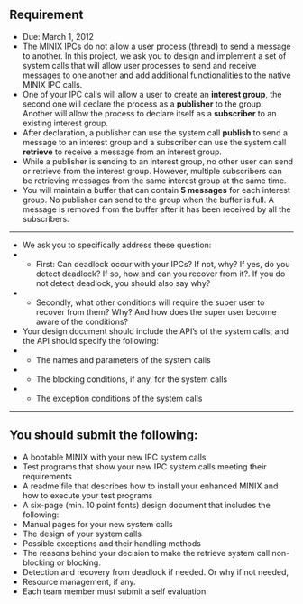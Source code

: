 ## Requirement ##
* Due: March 1, 2012
* The MINIX IPCs do not allow a user process (thread) to send a message to another. In this project, we ask you to design and implement a set of system calls that will allow user processes to send and receive messages to one another and add additional functionalities to the native MINIX IPC calls.
* One of your IPC calls will allow a user to create an **interest group**,  the second one will declare the process as a **publisher** to the group. Another will allow the process to declare itself as a **subscriber** to an existing interest group. 
* After declaration, a publisher can use the system call **publish** to send a message to an interest group and a subscriber can use the system call **retrieve** to receive a message from an interest group.
* While a publisher is sending to an interest group, no other user can send or retrieve from the interest group. However, multiple subscribers can be retrieving messages from the same interest group at the same time.
* You will maintain a buffer that can contain **5 messages** for each interest group. No publisher can send to the group when the buffer is full. A message is removed from the buffer after it has been received by all the subscribers.

----------

* We ask you to specifically address these question: 
* * First: Can deadlock occur with your IPCs? If not, why? If yes, do you detect deadlock? If so, how and can you recover from it?. If you do not detect deadlock, you should also say why?
* * Secondly, what other conditions will require the super user to recover from them? Why? And how does the super user become aware of the conditions? 
* Your design document should include the API’s of the system calls, and the API should specify the following:
* * The names and parameters of the system calls
* * The blocking conditions, if any, for the system calls
* * The exception conditions of the system calls

----------
## You should submit the following: ##
- A bootable MINIX with your new IPC system calls
- Test programs that show your new IPC system calls meeting their requirements 
- A readme file that describes how to install your enhanced MINIX and how to execute your test programs
- A six-page (min. 10 point fonts) design document that includes the following: 
- Manual pages for your new system calls
- The design of your system calls
- Possible exceptions and their handling methods
- The reasons behind your decision to make the retrieve system call non-blocking or blocking.
- Detection and recovery from deadlock if needed. Or why if not needed,
- Resource management, if any.
- Each team member must submit a self evaluation